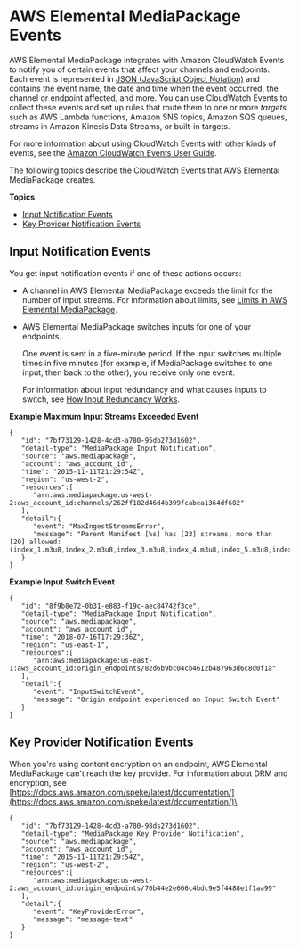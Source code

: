 # AWS Elemental MediaPackage Events<a name="cloudwatch-events-example"></a>

AWS Elemental MediaPackage integrates with Amazon CloudWatch Events to notify you of certain events that affect your channels and endpoints\. Each event is represented in [JSON \(JavaScript Object Notation\)](http://json.org) and contains the event name, the date and time when the event occurred, the channel or endpoint affected, and more\. You can use CloudWatch Events to collect these events and set up rules that route them to one or more *targets* such as AWS Lambda functions, Amazon SNS topics, Amazon SQS queues, streams in Amazon Kinesis Data Streams, or built\-in targets\.

For more information about using CloudWatch Events with other kinds of events, see the [Amazon CloudWatch Events User Guide](https://docs.aws.amazon.com/AmazonCloudWatch/latest/events/)\.

The following topics describe the CloudWatch Events that AWS Elemental MediaPackage creates\.

**Topics**
+ [Input Notification Events](#input-state-events)
+ [Key Provider Notification Events](#key-provider-state-events)

## Input Notification Events<a name="input-state-events"></a>

You get input notification events if one of these actions occurs:
+ A channel in AWS Elemental MediaPackage exceeds the limit for the number of input streams\. For information about limits, see [Limits in AWS Elemental MediaPackage](limits.md)\.
+ AWS Elemental MediaPackage switches inputs for one of your endpoints\. 

  One event is sent in a five\-minute period\. If the input switches multiple times in five minutes \(for example, if MediaPackage switches to one input, then back to the other\), you receive only one event\.

  For information about input redundancy and what causes inputs to switch, see [How Input Redundancy Works](what-is-flow-ir.md)\.

**Example Maximum Input Streams Exceeded Event**  

```
{
   "id": "7bf73129-1428-4cd3-a780-95db273d1602",
   "detail-type": "MediaPackage Input Notification",
   "source": "aws.mediapackage",
   "account": "aws_account_id",
   "time": "2015-11-11T21:29:54Z",
   "region": "us-west-2",
   "resources":[
      "arn:aws:mediapackage:us-west-2:aws_account_id:channels/262ff182d46d4b399fcabea1364df682"
   ],
   "detail":{
      "event": "MaxIngestStreamsError",
      "message": "Parent Manifest [%s] has [23] streams, more than [20] allowed: (index_1.m3u8,index_2.m3u8,index_3.m3u8,index_4.m3u8,index_5.m3u8,index_6.m3u8,index_7.m3u8,index_8.m3u8,index_9.m3u8,index_10.m3u8,index_11.m3u8,index_12.m3u8,index_13.m3u8,index_14.m3u8,index_15.m3u8,index_16.m3u8,index_17.m3u8,index_18.m3u8,index_19.m3u8,index_20.m3u8,index_21.m3u8,index_22.m3u8,index_23.m3u8)"
   }
}
```

**Example Input Switch Event**  

```
{
   "id": "8f9b8e72-0b31-e883-f19c-aec84742f3ce",
   "detail-type": "MediaPackage Input Notification",
   "source": "aws.mediapackage",
   "account": "aws_account_id",
   "time": "2018-07-16T17:29:36Z",
   "region": "us-east-1",
   "resources":[
      "arn:aws:mediapackage:us-east-1:aws_account_id:origin_endpoints/82d6b9bc04cb4612b487963d6c8d0f1a"
   ],
   "detail":{
      "event": "InputSwitchEvent",
      "message": "Origin endpoint experienced an Input Switch Event"
   }
}
```

## Key Provider Notification Events<a name="key-provider-state-events"></a>

When you're using content encryption on an endpoint, AWS Elemental MediaPackage can't reach the key provider\. For information about DRM and encryption, see [https://docs.aws.amazon.com/speke/latest/documentation/](https://docs.aws.amazon.com/speke/latest/documentation/)\.

```
{
   "id": "7bf73129-1428-4cd3-a780-98ds273d1602",
   "detail-type": "MediaPackage Key Provider Notification",
   "source": "aws.mediapackage",
   "account": "aws_account_id",
   "time": "2015-11-11T21:29:54Z",
   "region": "us-west-2",
   "resources":[
      "arn:aws:mediapackage:us-west-2:aws_account_id:origin_endpoints/70b44e2e666c4bdc9e5f4488e1f1aa99"
   ],
   "detail":{
      "event": "KeyProviderError",
      "message": "message-text"
   }
}
```